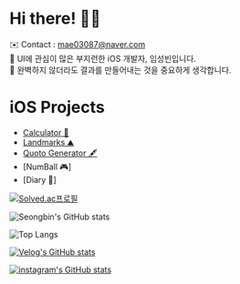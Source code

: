 # Hi there! 👋🏻

<span> ✉️ Contact : mae03087@naver.com </span> <br>
<span> 🔎 UI에 관심이 많은 부지런한 iOS 개발자, 임성빈입니다. </span> <br>
<span> 📱 완벽하지 않더라도 결과를 만들어내는 것을 중요하게 생각합니다. </span>

# iOS Projects
* [Calculator 🧮](https://github.com/CLim01/Calculator)
* [Landmarks ⛰](https://github.com/CLim01/Landmarks)
* [Quoto Generator 🖋](https://github.com/CLim01/Quote_Generator)
* [NumBall 🎮]
* [Diary 📖]

[![Solved.ac프로필](http://mazassumnida.wtf/api/v2/generate_badge?boj=clim03087)](https://solved.ac/clim03087)

![Seongbin's GitHub stats](https://github-readme-stats.vercel.app/api?username=Clim01&show_icons=true&theme=material-palenight)

![Top Langs](https://github-readme-stats.vercel.app/api/top-langs/?username=Clim01&layout=compact&theme=material-palenight&langs_count=8)

[![Velog's GitHub stats](https://velog-readme-stats.vercel.app/api/badge?name=Seongbin)](https://velog.io/@mae03087)

[![instagram's GitHub stats](https://instagram-readme-stats.vercel.app/api/badge?name=iOS_ImVV)](https://www.instagram.com/ios_imvv)
